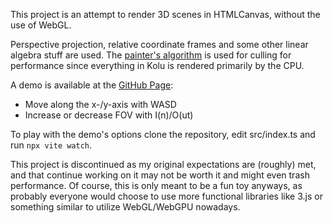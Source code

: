 This project is an attempt to render 3D scenes in HTMLCanvas, without the use of
WebGL.

Perspective projection, relative coordinate frames and some other linear algebra
stuff are used. The
[painter's algorithm](https://en.wikipedia.org/wiki/Painter's_algorithm) is used
for culling for performance since everything in Kolu is rendered primarily by
the CPU.

A demo is available at the [GitHub Page](https://carbonicsoda.github.io/kolu/):

- Move along the x-/y-axis with WASD
- Increase or decrease FOV with I(n)/O(ut)

To play with the demo's options clone the repository, edit src/index.ts and run
`npx vite watch`.

This project is discontinued as my original expectations are (roughly) met, and
that continue working on it may not be worth it and might even trash
performance. Of course, this is only meant to be a fun toy anyways, as probably
everyone would choose to use more functional libraries like 3.js or something
similar to utilize WebGL/WebGPU nowadays.
